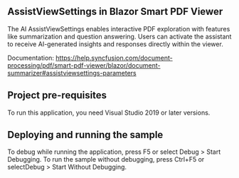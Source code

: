## AssistViewSettings in Blazor Smart PDF Viewer
The AI AssistViewSettings enables interactive PDF exploration with features like summarization and question answering. Users can activate the assistant to receive AI-generated insights and responses directly within the viewer.

Documentation: https://help.syncfusion.com/document-processing/pdf/smart-pdf-viewer/blazor/document-summarizer#assistviewsettings-parameters

## Project pre-requisites
To run this application, you need Visual Studio 2019 or later versions.

## Deploying and running the sample
To debug while running the application, press F5 or select Debug > Start Debugging. To run the sample without debugging, press Ctrl+F5 or selectDebug > Start Without Debugging.